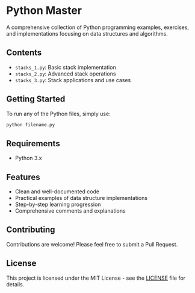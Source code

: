 # Python Master

A comprehensive collection of Python programming examples, exercises, and implementations focusing on data structures and algorithms.

## Contents

- `stacks_1.py`: Basic stack implementation
- `stacks_2.py`: Advanced stack operations
- `stacks_3.py`: Stack applications and use cases

## Getting Started

To run any of the Python files, simply use:

```bash
python filename.py
```

## Requirements

- Python 3.x

## Features

- Clean and well-documented code
- Practical examples of data structure implementations
- Step-by-step learning progression
- Comprehensive comments and explanations

## Contributing

Contributions are welcome! Please feel free to submit a Pull Request.

## License

This project is licensed under the MIT License - see the [LICENSE](LICENSE) file for details. 